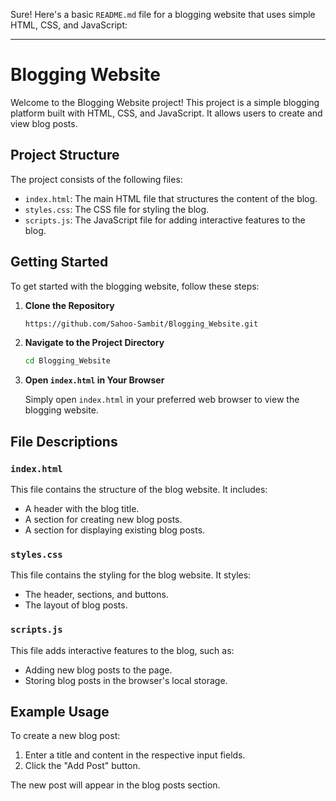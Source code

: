 Sure! Here's a basic `README.md` file for a blogging website that uses simple HTML, CSS, and JavaScript:

---

# Blogging Website

Welcome to the Blogging Website project! This project is a simple blogging platform built with HTML, CSS, and JavaScript. It allows users to create and view blog posts.

## Project Structure

The project consists of the following files:

- `index.html`: The main HTML file that structures the content of the blog.
- `styles.css`: The CSS file for styling the blog.
- `scripts.js`: The JavaScript file for adding interactive features to the blog.

## Getting Started

To get started with the blogging website, follow these steps:

1. **Clone the Repository**

   ```bash
   https://github.com/Sahoo-Sambit/Blogging_Website.git
   ```

2. **Navigate to the Project Directory**

   ```bash
   cd Blogging_Website
   ```

3. **Open `index.html` in Your Browser**

   Simply open `index.html` in your preferred web browser to view the blogging website.

## File Descriptions

### `index.html`

This file contains the structure of the blog website. It includes:

- A header with the blog title.
- A section for creating new blog posts.
- A section for displaying existing blog posts.

### `styles.css`

This file contains the styling for the blog website. It styles:

- The header, sections, and buttons.
- The layout of blog posts.

### `scripts.js`

This file adds interactive features to the blog, such as:

- Adding new blog posts to the page.
- Storing blog posts in the browser's local storage.

## Example Usage

To create a new blog post:

1. Enter a title and content in the respective input fields.
2. Click the "Add Post" button.

The new post will appear in the blog posts section.
